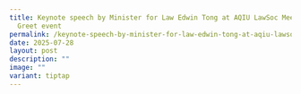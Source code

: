 ```yaml
---
title: Keynote speech by Minister for Law Edwin Tong at AQIU LawSoc Meet and
  Greet event
permalink: /keynote-speech-by-minister-for-law-edwin-tong-at-aqiu-lawsoc-meet-and-greet-event/
date: 2025-07-28
layout: post
description: ""
image: ""
variant: tiptap
---
```

